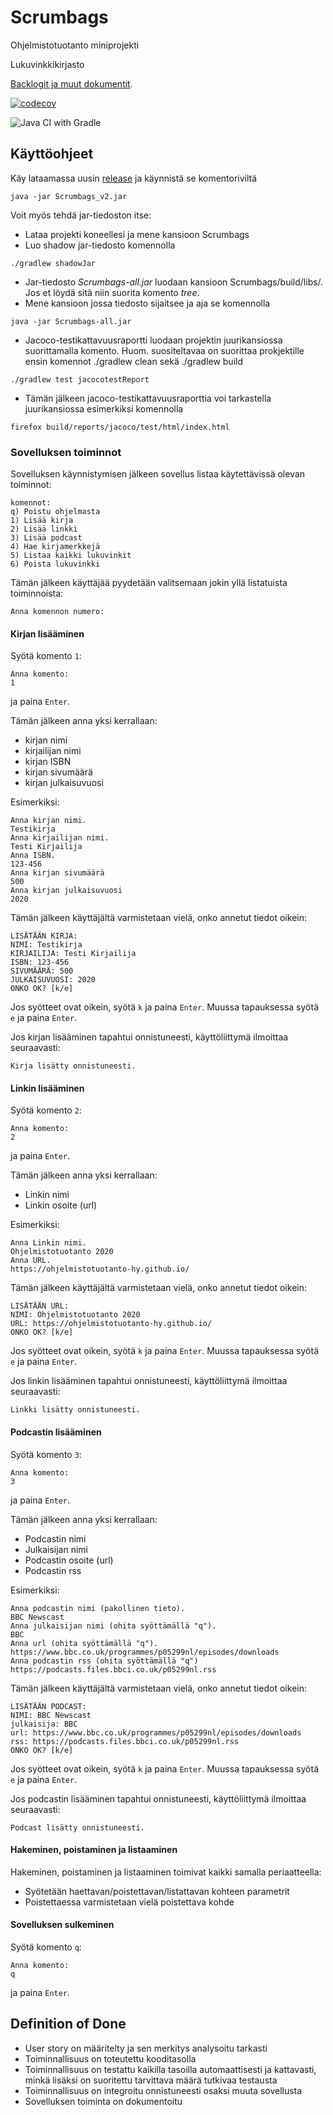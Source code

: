 # Scrumbags
Ohjelmistotuotanto miniprojekti

Lukuvinkkikirjasto<br>

[Backlogit ja muut dokumentit](https://docs.google.com/spreadsheets/d/1cjemOe1V6ia_IiacJ4TIb77QLeIoD4wPJo6hCqYEEDg/edit?usp=sharing).
  
[![codecov](https://codecov.io/gh/Latelaukki/Scrumbags/branch/main/graph/badge.svg)](https://codecov.io/gh/Latelaukki/Scrumbags)

![Java CI with Gradle](https://github.com/Latelaukki/Scrumbags/workflows/Java%20CI%20with%20Gradle/badge.svg)

## Käyttöohjeet

Käy lataamassa uusin [release](https://github.com/Latelaukki/Scrumbags/releases/tag/v2) ja käynnistä se komentoriviltä

```
java -jar Scrumbags_v2.jar
```


Voit myös tehdä jar-tiedoston itse:

* Lataa projekti koneellesi ja mene kansioon Scrumbags
* Luo shadow jar-tiedosto komennolla

```
./gradlew shadowJar
```

* Jar-tiedosto *Scrumbags-all.jar* luodaan kansioon Scrumbags/build/libs/. Jos et löydä sitä niin suorita komento *tree*.
* Mene kansioon jossa tiedosto sijaitsee ja aja se komennolla

```
java -jar Scrumbags-all.jar
```

* Jacoco-testikattavuusraportti luodaan projektin juurikansiossa suorittamalla komento. Huom. suositeltavaa on suorittaa prokjektille ensin komennot ./gradlew clean sekä ./gradlew build

```
./gradlew test jacocotestReport
```

* Tämän jälkeen jacoco-testikattavuusraporttia voi tarkastella juurikansiossa esimerkiksi komennolla

```
firefox build/reports/jacoco/test/html/index.html
```

### Sovelluksen toiminnot

Sovelluksen käynnistymisen jälkeen sovellus listaa käytettävissä olevan toiminnot:

```
komennot:
q) Poistu ohjelmasta
1) Lisää kirja
2) Lisää linkki
3) Lisää podcast
4) Hae kirjamerkkejä
5) Listaa kaikki lukuvinkit
6) Poista lukuvinkki
```

Tämän jälkeen käyttäjää pyydetään valitsemaan jokin yllä listatuista toiminnoista:

```
Anna komennon numero:

```

#### Kirjan lisääminen

Syötä komento `1`:

```
Anna komento:
1
```
ja paina `Enter`.

Tämän jälkeen anna yksi kerrallaan:
- kirjan nimi
- kirjailijan nimi
- kirjan ISBN
- kirjan sivumäärä
- kirjan julkaisuvuosi

Esimerkiksi:

```
Anna kirjan nimi.
Testikirja
Anna kirjailijan nimi.
Testi Kirjailija
Anna ISBN.
123-456
Anna kirjan sivumäärä
500
Anna kirjan julkaisuvuosi
2020
```

Tämän jälkeen käyttäjältä varmistetaan vielä, onko annetut tiedot oikein:

```
LISÄTÄÄN KIRJA: 
NIMI: Testikirja
KIRJAILIJA: Testi Kirjailija
ISBN: 123-456
SIVUMÄÄRÄ: 500
JULKAISUVUOSI: 2020
ONKO OK? [k/e]
```

Jos syötteet ovat oikein, syötä `k` ja paina `Enter`. Muussa tapauksessa syötä `e` ja paina `Enter`.

Jos kirjan lisääminen tapahtui onnistuneesti, käyttöliittymä ilmoittaa seuraavasti:

```
Kirja lisätty onnistuneesti.
```
#### Linkin lisääminen
Syötä komento `2`:

```
Anna komento:
2
```
ja paina `Enter`.

Tämän jälkeen anna yksi kerrallaan:
- Linkin nimi
- Linkin osoite (url)

Esimerkiksi:

```
Anna Linkin nimi.
Ohjelmistotuotanto 2020
Anna URL.
https://ohjelmistotuotanto-hy.github.io/
```
Tämän jälkeen käyttäjältä varmistetaan vielä, onko annetut tiedot oikein:

```
LISÄTÄÄN URL: 
NIMI: Ohjelmistotuotanto 2020
URL: https://ohjelmistotuotanto-hy.github.io/
ONKO OK? [k/e]
```

Jos syötteet ovat oikein, syötä `k` ja paina `Enter`. Muussa tapauksessa syötä `e` ja paina `Enter`. 

Jos linkin lisääminen tapahtui onnistuneesti, käyttöliittymä ilmoittaa seuraavasti:

```
Linkki lisätty onnistuneesti.
```

#### Podcastin lisääminen

Syötä komento `3`:

```
Anna komento:
3
```
ja paina `Enter`.

Tämän jälkeen anna yksi kerrallaan:
- Podcastin nimi
- Julkaisijan nimi
- Podcastin osoite (url)
- Podcastin rss

Esimerkiksi:

```
Anna podcastin nimi (pakollinen tieto).
BBC Newscast
Anna julkaisijan nimi (ohita syöttämällä "q").
BBC
Anna url (ohita syöttämällä "q").
https://www.bbc.co.uk/programmes/p05299nl/episodes/downloads
Anna podcastin rss (ohita syöttämällä "q")
https://podcasts.files.bbci.co.uk/p05299nl.rss
```

Tämän jälkeen käyttäjältä varmistetaan vielä, onko annetut tiedot oikein:

```
LISÄTÄÄN PODCAST: 
NIMI: BBC Newscast
julkaisija: BBC
url: https://www.bbc.co.uk/programmes/p05299nl/episodes/downloads
rss: https://podcasts.files.bbci.co.uk/p05299nl.rss
ONKO OK? [k/e]
```

Jos syötteet ovat oikein, syötä `k` ja paina `Enter`. Muussa tapauksessa syötä `e` ja paina `Enter`. 

Jos podcastin lisääminen tapahtui onnistuneesti, käyttöliittymä ilmoittaa seuraavasti:

```
Podcast lisätty onnistuneesti.
```

#### Hakeminen, poistaminen ja listaaminen

Hakeminen, poistaminen ja listaaminen toimivat kaikki samalla periaatteella:
 - Syötetään haettavan/poistettavan/listattavan kohteen parametrit
 - Poistettaessa varmistetaan vielä poistettava kohde 

#### Sovelluksen sulkeminen
Syötä komento `q`:

```
Anna komento:
q
```
ja paina `Enter`.

## Definition of Done

* User story on määritelty ja sen merkitys analysoitu tarkasti
* Toiminnallisuus on toteutettu kooditasolla
* Toiminnallisuus on testattu kaikilla tasoilla automaattisesti ja kattavasti, minkä lisäksi on suoritettu tarvittava määrä tutkivaa testausta
* Toiminnallisuus on integroitu onnistuneesti osaksi muuta sovellusta
* Sovelluksen toiminta on dokumentoitu


